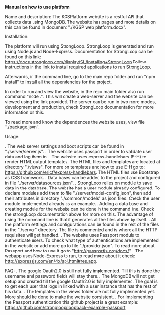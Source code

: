 ****Manual on how to use platform****


Name and description:
The KGSPlatform website is a restful API that collects data using MongoDB. The website has pages and more details on this can be found in document "./KGSP web platform.docx".

Installation:

The platform will run using StrongLoop. StrongLoop is generated and run using Node.js and Node-Express. Documentation for StrongLoop can be found on this link: https://docs.strongloop.com/display/SL/Installing+StrongLoop
Follow instructions in the link to install required applications to run StrongLoop.

Afterwards, in the command line, go to the main repo folder and run "npm install" to install all the dependencies for the project.

In order to run and view the website, in the repo main folder also run command "node .". This will create a web-server and the website can be viewed using the link provided. The server can be run in two more modes, development and production, check StrongLoop documentation for more information on this.

To read more and know the dependences the website uses, view file "./package.json".

Usage:

. The web server settings and boot scripts can be found in "./server/server.js".
. The website uses passport in order to validate user data and log them in.
. The website uses express-handlebars (E-H) to render HTML output templates. The HTML files and templates are located at directory "./views". For more on templates and how to use E-H go to: https://github.com/ericf/express-handlebars. The HTML files use Bootstrap as CSS framework.
. Data bases can be added to the project and configured in file "./server/datasources.json".
. StrongLoop relies on module to save data in the database. The website has a user module already configured. To declare modules add them to file "./server/model-config.json", then add their attributes in directory "./common/models" as json files. Check the user module implemented already as an example.
. Adding a data base and creating module for the website can be done in the command line. Check the strongLoop documentation above for more on this. The advantage of using the command line is that it generates all the files above by itself.
. All the platform settings and configurations can be found in the rest of the files in the "./server" directory. The file is commented and is where all the HTTP requisites will get handled.
. The website uses Passport module to authenticate users. To check what type of authentications are implemented in the website or add more go to file "./provider.json". To read more about Passport and how to use it go to "http://passportjs.org/docs/".
. The webapp uses Node-Express to run, to read more about it check: http://expressjs.com/en/4x/api.html#res.app.


FAQ:
. The google Oauth2.0 is still not fully implemented. Till this is done the username and password fields will stay there.
. The MongoDB will not get setup and created till the google Oauth2.0 is fully implemented. The goal is to get each user that logs in linked with a user instance that has the rest of his data.
. The templates in the views folder are not fully implemented yet. More should be done to make the website consistent.
. For implementing the Passport authentication this github project is a great example: https://github.com/strongloop/loopback-example-passport
